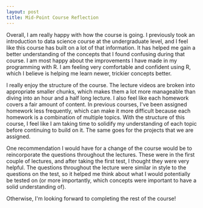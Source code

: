 ```yaml
---
layout: post
title: Mid-Point Course Reflection
---
```


Overall, I am really happy with how the course is going. I previously took an introduction to data science course at the undergraduate level, and I feel like this course has built on a lot of that information. It has helped me gain a better understanding of the concepts that I found confusing during that course. I am most happy about the improvements I have made in my programming with R. I am feeling very comfortable and confident using R, which I believe is helping me learn newer, trickier concepts better. 

I really enjoy the structure of the course. The lecture videos are broken into appropriate smaller chunks, which makes them a lot more manageable than diving into an hour and a half long lecture. I also feel like each homework covers a fair amount of content. In previous courses, I've been assigned homework less frequently, which can make it more difficult because each homework is a combination of multiple topics. With the structure of this course, I feel like I am taking time to solidify my understanding of each topic before continuing to build on it. The same goes for the projects that we are assigned. 

One recommendation I would have for a change of the course would be to reincorporate the questions throughout the lectures. These were in the first couple of lectures, and after taking the first test, I thought they were very helpful. The questions throughout the lecture were similar in style to the questions on the test, so it helped me think about what I would potentially be tested on (or more importantly, which concepts were important to have a solid understanding of). 

Otherwise, I'm looking forward to completing the rest of the course!
